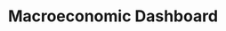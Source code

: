 ---
comments_and_limitations: The US Federal Statistical System is decentralized.  Dashboards
  of major economic indicators are maintained by the respective agencies-- Commerce,
  Labor, etc.
data_non_statistical: false
date_metadata_updated: February 2018
goal_meta_link: http://unstats.un.org/sdgs/files/metadata-compilation/Metadata-Goal-17.pdf
graph: binary
graph_title: Does the USG produce dashboards of macroeconomic indicators (Y/N)?
graph_type: line
has_metadata: false
indicator: 17.13.1
indicator_name: Macroeconomic Dashboard
indicator_sort_order: 17-13-01
indicator_variable: macrodash
layout: indicator
periodicity: Annual
permalink: /17-13-1/
published: true
reporting_status: complete
sdg_goal: 17
source_active_1: true
source_agency_staff_email_1: 'FN-OMB-OIRA-SDGs@omb.eop.gov '
source_agency_staff_name_1: Kali Kong
source_notes_1: null
source_title_1: null
source_url_1: https://www.commerce.gov/economicindicators; https://bea.gov/newsreleases/glance.htm;
  https://www.bls.gov/ilc/dashboards.htm; https://www.census.gov/economic-indicators/;
  https://fred.stlouisfed.org/;
target: Enhance global macroeconomic stability, including through policy coordination
  and policy coherence.
target_id: '17.13'
title: Macroeconomic Dashboard
un_custodial_agency: World Bank
un_designated_tier: 3 (with data)
unit_of_measure: Yes/No
variable_description: null
variable_notes: null
---